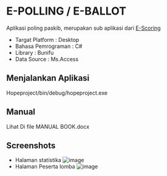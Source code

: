 # E-POLLING / E-BALLOT
Aplikasi poling paskib, merupakan sub aplikasi dari <a href="https://github.com/Rizki36/Escoring">E-Scoring</a>
- Targat Platform : Desktop
- Bahasa Pemrograman : C#
- Library : Bunifu
- Data Source : Ms.Access

## Menjalankan Aplikasi
Hopeproject/bin/debug/hopeproject.exe

## Manual
Lihat Di file MANUAL BOOK.docx

## Screenshots
- Halaman statistika
  ![image](https://user-images.githubusercontent.com/39044004/160570397-f3090ec6-a1a0-4346-9dce-a57f59056888.png)
- Halaman Peserta lomba
  ![image](https://user-images.githubusercontent.com/39044004/160570719-721437c9-f6fe-4245-b15b-476ab8399515.png)


